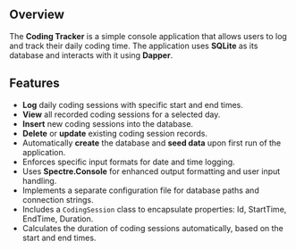 ## Overview

The **Coding Tracker** is a simple console application that allows users to log and track their daily coding time. The application uses **SQLite** as its database and interacts with it using **Dapper**.

## Features

- **Log** daily coding sessions with specific start and end times.
- **View** all recorded coding sessions for a selected day.
- **Insert** new coding sessions into the database.
- **Delete** or **update** existing coding session records.
- Automatically **create** the database and **seed data** upon first run of the application.
- Enforces specific input formats for date and time logging.
- Uses **Spectre.Console** for enhanced output formatting and user input handling.
- Implements a separate configuration file for database paths and connection strings.
- Includes a `CodingSession` class to encapsulate properties: Id, StartTime, EndTime, Duration.
- Calculates the duration of coding sessions automatically, based on the start and end times.
